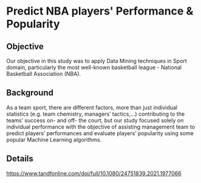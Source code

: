 # Predict NBA players' Performance & Popularity
<!-- ABOUT THE PROJECT -->
## Objective
Our objective in this study was to apply Data Mining techniques in Sport domain, particularly the most well-known basketball league - National Basketball Association (NBA). 
## Background
As a team sport, there are different factors, more than just individual statistics (e.g. team chemistry, managers’ tactics,...) contributing to the teams’ success on- and off- the court, but our study focused solely on individual performance with the objective of assisting management team to predict players’ performances and evaluate players’ popularity using some popular Machine Learning algorithms. 
## Details
https://www.tandfonline.com/doi/full/10.1080/24751839.2021.1977066
